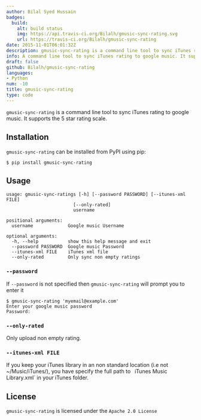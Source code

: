 ```yaml
---
author: Bilal Syed Hussain
badges:
  build:
    alt: build status
    img: https://api.travis-ci.org/Bilalh/gmusic-sync-rating.svg
    url: https://travis-ci.org/Bilalh/gmusic-sync-rating
date: 2015-11-01T06:01:32Z
description: gmusic-sync-rating is a command line tool to sync iTunes rating to google music. It supports the 5 star rating scale.
info: A command line tool to sync iTunes rating to google music. It supports the 5 star rating scale.
draft: false
github: Bilalh/gmusic-sync-rating
languages:
- Python
num: -10
title: gmusic-sync-rating
type: code
---
```


`gmusic-sync-rating` is a command line tool to sync iTunes rating to google music. It supports the 5 star rating scale.

## Installation

`gmusic-sync-rating` can be installed from PyPI using pip:

	$ pip install gmusic-sync-rating


## Usage

	usage: gmusic-sync-ratings [-h] [--password PASSWORD] [--itunes-xml FILE]
	                         [--only-rated]
	                         username

	positional arguments:
	  username             Google music Username

	optional arguments:
	  -h, --help           show this help message and exit
	  --password PASSWORD  Google music Password
	  --itunes-xml FILE    iTunes xml file
	  --only-rated         Only sync non empty ratings


### `--password`

If `--password` is not specified then `gmusic-sync-rating` will prompt you to enter it

	$ gmusic-sync-rating 'myemail@example.com'
	Enter your google music password
	Password:

### `--only-rated`

Only upload non empty rating.

### `--itunes-xml FILE`

If you keep your iTunes library in an non standard location (i.e not ~/Music/iTunes/), you have specify the full path to ` `iTunes Music Library.xml` in your iTunes folder.


License
-------
`gmusic-sync-rating` is licensed under the `Apache 2.0 License`
